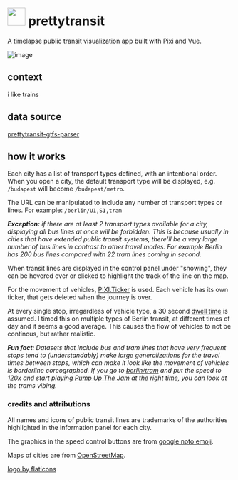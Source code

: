 # <img height="40px" src="https://prettytransit.com/icon.png"> prettytransit

A timelapse public transit visualization app built with Pixi and Vue.

![image](https://github.com/zorapeteri/prettytransit/assets/52820291/33a5ca6a-78c7-4aed-9c18-f78216fda795")

## context

i like trains

## data source

[prettytransit-gtfs-parser](https://github.com/zorapeteri/prettytransit-gtfs-parser)

## how it works

Each city has a list of transport types defined, with an intentional order. When you open a city, the default transport type will be displayed, e.g. `/budapest` will become `/budapest/metro`.

The URL can be manipulated to include any number of transport types or lines.
For example: `/berlin/U1,S1,tram`

_**Exception:** if there are at least 2 transport types available for a city, displaying all bus lines at once will be forbidden. This is because usually in cities that have extended public transit systems, there'll be a very large number of bus lines in contrast to other travel modes. For example Berlin has 200 bus lines compared with 22 tram lines coming in second._


When transit lines are displayed in the control panel under "showing", they can be hovered over or clicked to highlight the track of the line on the map.

For the movement of vehicles, [PIXI.Ticker](https://pixijs.download/dev/docs/PIXI.Ticker.html) is used. Each vehicle has its own ticker, that gets deleted when the journey is over.

At every single stop, irregardless of vehicle type, a 30 second [dwell time](<https://en.wikipedia.org/wiki/Dwell_time_(transportation)>) is assumed. I timed this on multiple types of Berlin transit, at different times of day and it seems a good average. This causes the flow of vehicles to not be continous, but rather realistic.

_**Fun fact**: Datasets that include bus and tram lines that have very frequent stops tend to (understandably) make large generalizations for the travel times between stops, which can make it look like the movement of vehicles is borderline coreographed. If you go to [berlin/tram](https://prettytransit.com/berlin/tram) and put the speed to 120x and start playing [Pump Up The Jam](https://open.spotify.com/track/21qnJAMtzC6S5SESuqQLEK?si=31bc47663e1e41b2) at the right time, you can look at the trams vibing._

### credits and attributions

All names and icons of public transit lines are trademarks of the authorities highlighted in the information panel for each city.

The graphics in the speed control buttons are from [google noto emoji](https://github.com/googlefonts/noto-emoji).

Maps of cities are from [OpenStreetMap](https://www.openstreetmap.org/).

<a href="https://www.flaticon.com/free-icons/train" title="logo by smashicons / flaticons">logo by flaticons</a>
